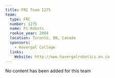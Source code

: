 ```yaml
---
title: FRC Team 1275
team:
  type: FRC
  number: 1275
  name: Pi-Robots
  rookie_year: 2004
  location: Toronto, ON, Canada
  sponsors:
    - Havergal College
  links:
    Website: http://www.havergalrobotics.on.ca
---
```

No content has been added for this team